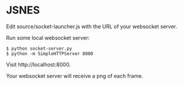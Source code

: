 JSNES
=====

Edit source/socket-launcher.js with the URL of your websocket server.

Run some local websocket server:

    $ python socket-server.py
    $ python -m SimpleHTTPServer 8000

Visit http://localhost:8000.

Your websocket server will receive a png of each frame.
